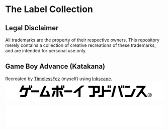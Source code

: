 # The Label Collection
## Legal Disclaimer
All trademarks are the property of their respective owners. This repository merely contains a collection of creative recreations of these trademarks, and are intended for personal use only.

## Game Boy Advance (Katakana)
Recreated by [TimelessFez](https://github.com/TimelessFez/) (myself) using [Inkscape](https://inkscape.org/).
![gba_jp_text](https://github.com/TimelessFez/The-Label-Collection/blob/main/logos/GameBoyAdvance_text_JP_blk.svg)

![gba_jp_text](https://github.com/TimelessFez/The-Label-Collection/blob/main/logos/GameBoyAdvance_text_JP_wht.svg)
